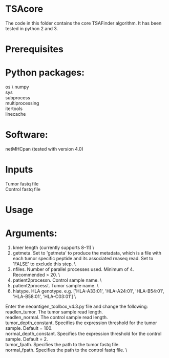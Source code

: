 # TSAcore

The code in this folder contains the core TSAFinder algorithm. It has been tested in python 2 and 3. 

# Prerequisites
# Python packages:
os \ 
numpy \
sys \
subprocess \
multiprocessing \
itertools \
linecache
# Software:
netMHCpan (tested with version 4.0)

# Inputs
Tumor fastq file \
Control fastq file

# Usage
# Arguments:
1. kmer length (currently supports 8-11) \
2. getmeta. Set to 'getmeta' to produce the metadata, which is a file with each tumor specific peptide and its associated rnaseq read. Set to 'FALSE' to exclude this step. \
3. nfiles. Number of parallel processes used. Minimum of 4. Recommended > 20. \
4. patient2processn. Control sample name. \
5. patient2processt. Tumor sample name. \
6. hlatype. HLA genotype. e.g. ['HLA-A33:01', 'HLA-A24:01', 'HLA-B54:01', 'HLA-B58:01', 'HLA-C03:01'] \

Enter the neoantigen_toolbox_v4.3.py file and change the following: \
readlen_tumor. The tumor sample read length. \
readlen_normal. The control sample read length. \
tumor_depth_constant. Specifies the expression threshold for the tumor sample. Default = 100. \
normal_depth_constant. Specifies the expression threshold for the control sample.  Default = 2. \
tumor_fpath. Specifies the path to the tumor fastq file. \
normal_fpath. Specifies the path to the control fastq file. \
